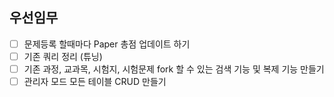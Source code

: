 ## 우선임무

- [ ] 문제등록 할때마다 Paper 총점 업데이트 하기
- [ ] 기존 쿼리 정리 (튜닝)
- [ ] 기존 과정, 교과목, 시험지, 시험문제 fork 할 수 있는 검색 기능 및 복제 기능 만들기
- [ ] 관리자 모드 모든 테이블 CRUD 만들기